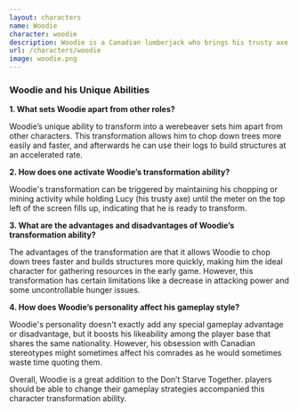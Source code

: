 ```yaml
---
layout: characters
name: Woodie
character: woodie
description: Woodie is a Canadian lumberjack who brings his trusty axe, Lucy, into battle. He has a unique ability to transform into a werebeaver, which allows him to chop down trees quicker and build structures faster, but also comes with a downside of uncontrollable hunger and a vulnerability to attacks. He loves maple syrup and often quotes Canadian stereotypes.
url: /characters/woodie
image: woodie.png
---
```

### **Woodie and his Unique Abilities**

**1. What sets Woodie apart from other roles?**

Woodie’s unique ability to transform into a werebeaver sets him apart from other characters. This transformation allows him to chop down trees more easily and faster, and afterwards he can use their logs to build structures at an accelerated rate.

**2. How does one activate Woodie’s transformation ability?**

Woodie's transformation can be triggered by maintaining his chopping or mining activity while holding Lucy (his trusty axe) until the meter on the top left of the screen fills up, indicating that he is ready to transform.

**3. What are the advantages and disadvantages of Woodie’s transformation ability?**

The advantages of the transformation are that it allows Woodie to chop down trees faster and builds structures more quickly, making him the ideal character for gathering resources in the early game. However, this transformation has certain limitations like a decrease in attacking power and some uncontrollable hunger issues.

**4. How does Woodie’s personality affect his gameplay style?**

Woodie's personality doesn't exactly add any special gameplay advantage or disadvantage, but it boosts his likeability among the player base that shares the same nationality. However, his obsession with Canadian stereotypes might sometimes affect his comrades as he would sometimes waste time quoting them.

Overall, Woodie is a great addition to the Don’t Starve Together. players should be able to change their gameplay strategies accompanied this character transformation ability.